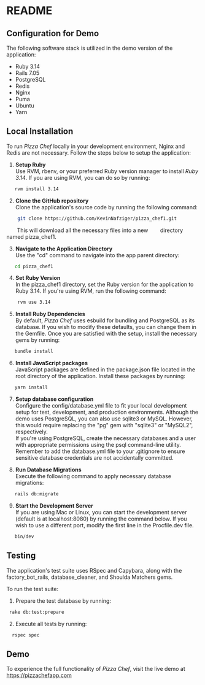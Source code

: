 # README

## Configuration for Demo
The following software stack is utilized in the demo version of the application:

* Ruby 3.14
* Rails 7.05
* PostgreSQL
* Redis
* Nginx
* Puma
* Ubuntu
* Yarn

## Local Installation
To run <i>Pizza Chef</i> locally in your development environment, Nginx and Redis are not necessary. Follow the steps below to setup the application:

1. <b>Setup Ruby</b><br>
Use RVM, rbenv, or your preferred Ruby version manager to install <i>Ruby 3.14</i>. If you are using RVM, you can do so by running:
  ```sh
     rvm install 3.14
  ```
2. <b>Clone the GitHub repository</b><br>
Clone the application's source code by running the following command:
 ```sh
     git clone https://github.com/KevinNafziger/pizza_chef1.git
 ```
&nbsp;&nbsp;&nbsp;&nbsp;&nbsp;&nbsp;&nbsp;This will download all the necessary files into a new &nbsp;&nbsp;&nbsp;&nbsp;&nbsp;&nbsp;&nbsp;directory named pizza_chef1.

3. <b>Navigate to the Application Directory</b><br>
 Use the "cd" command to navigate into the app parent directory:
 ```sh
    cd pizza_chef1
 ```
4. <b>Set Ruby Version</b><br>
In the pizza_chef1 directory, set the Ruby version for the application to Ruby 3.14. If you're using RVM, run the following command:
```sh
    rvm use 3.14
```
5. <b>Install Ruby Dependencies</b><br>
By default, <i>Pizza Chef</i> uses esbuild for bundling and PostgreSQL as its database. If you wish to modify these defaults, you can change them in the Gemfile. Once you are satisfied with the setup, install the necessary gems by running:
```sh
   bundle install
```
6. <b>Install JavaScript packages</b><br>
JavaScript packages are defined in the package.json file located in the root directory of the application. Install these packages by running:
```sh
   yarn install
```
7. <b>Setup database configuration</b><br>
Configure the config/database.yml file to fit your local development setup for test, development, and production environments. Although the demo uses PostgreSQL, you can also use sqlite3 or MySQL. However, this would require replacing the "pg" gem with "sqlite3" or "MySQL2", respectively.<br>
If you're using PostgreSQL, create the necessary databases and a user with appropriate permissions using the psql command-line utility. Remember to add the database.yml file to your .gitignore to ensure sensitive database credentials are not accidentally committed.</br>

8. <b>Run Database Migrations</b><br>
Execute the following command to apply necessary database migrations:
```sh
   rails db:migrate
```
9. <b>Start the Development Server</b><br>
If you are using Mac or Linux, you can start the development server (default is at localhost:8080) by running the command below. If you wish to use a different port, modify the first line in the Procfile.dev file.
 ```sh
    bin/dev
```

## Testing
The application's test suite uses RSpec and Capybara, along with the factory_bot_rails, database_cleaner, and Shoulda Matchers gems.

To run the test suite:

1. Prepare the test database by running:
 ```sh
  rake db:test:prepare
 ```
 2. Execute all tests by running:
 ```sh
   rspec spec
 ```

## Demo
To experience the full functionality of <i>Pizza Chef</i>, visit the live demo at https://pizzachefapp.com <br>